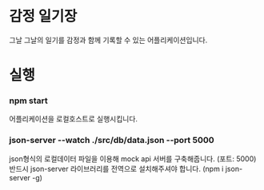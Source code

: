# 감정 일기장

그날 그날의 일기를 감정과 함께 기록할 수 있는 어플리케이션입니다.

# 실행

### npm start  
어플리케이션을 로컬호스트로 실행시킵니다.

### json-server --watch ./src/db/data.json --port 5000  
json형식의 로컬데이터 파일을 이용해 mock api 서버를 구축해줍니다. (포트: 5000)  
반드시 json-server 라이브러리를 전역으로 설치해주셔야 합니다. (npm i json-server -g)
